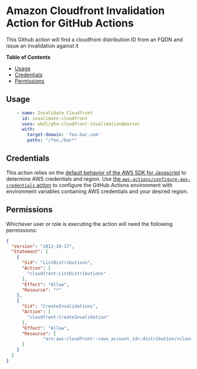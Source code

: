 # Amazon Cloudfront Invalidation Action for GitHub Actions

This Github action will find a cloudfront distribution ID from an FQDN and issue an invalidation against it

**Table of Contents**

<!-- toc -->

- [Usage](#usage)
- [Credentials](#credentials)
- [Permissions](#permissions)

<!-- tocstop -->

## Usage

```yaml
    - name: Invalidate Cloudfront
      id: invalidate-cloudfront
      uses: wbdl/gha-cloudfront-invalidation@master
      with:
        target-domain: 'foo.bar.com'
        paths: "/foo,/bar*"
```

## Credentials

This action relies on the [default behavior of the AWS SDK for Javascript](https://docs.aws.amazon.com/sdk-for-javascript/v2/developer-guide/setting-credentials-node.html) to determine AWS credentials and region.
Use [the `aws-actions/configure-aws-credentials` action](https://github.com/aws-actions/configure-aws-credentials) to configure the GitHub Actions environment with environment variables containing AWS credentials and your desired region.

## Permissions

Whichever user or role is executing the action will need the following permissions:

```json
{
  "Version": "2012-10-17",
  "Statement": [
    {
      "Sid": "ListDistributions",
      "Action": [
        "cloudfront:ListDistributions"
      ],
      "Effect": "Allow",
      "Resource": "*"
    },
    {
      "Sid": "CreateInvalidations",
      "Action": [
        "cloudfront:CreateInvalidation"
      ],
      "Effect": "Allow",
      "Resource": [
              "arn:aws:cloudfront::<aws_account_id>:distribution/<cloudfront_distribution_id>"
      ]
    }
  ]
}
```
